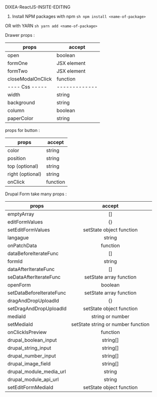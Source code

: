 DIXEA-ReactJS-INSITE-EDITING

1. Install NPM packages with npm
   `sh npm install <name-of-package> `

OR
with YARN
`sh yarn add <name-of-package> `

Drawer props :

| props             | accept        |
| ----------------- | ------------- |
| open              | boolean       |
| formOne           | JSX element   |
| formTwo           | JSX element   |
| closeModalOnClick | function      |
| ---- Css -----    | ------------- |
| width             | string        |
| background        | string        |
| column            | boolean       |
| paperColor        | string        |

props for button :

| props            | accept   |
| ---------------- | -------- |
| color            | string   |
| position         | string   |
| top (optional)   | string   |
| right (optional) | string   |
| onClick          | function |

Drupal Form take many props :

| props                    |               accept               |
| ------------------------ | :--------------------------------: |
| emptyArray               |                 []                 |
| editFormValues           |                 {}                 |
| setEditFormValues        |      setState object function      |
| langague                 |               string               |
| onPatchData              |              function              |
| dataBeforeIterateFunc    |                 []                 |
| formId                   |               string               |
| dataAfterIterateFunc     |                 []                 |
| seDataAfterIterateFunc   |      setState array function       |
| openForm                 |              boolean               |
| setDataBeforeIterateFunc |      setState array function       |
| dragAndDropUploadId      |                 {}                 |
| setDragAndDropUploadId   |      setState object function      |
| mediaId                  |          string or number          |
| setMediaId               | setState string or number function |
| onClickIsPreview         |              function              |
| drupal_boolean_input     |              string[]              |
| drupal_string_input      |              string[]              |
| drupal_number_input      |              string[]              |
| drupal_image_field       |              string[]              |
| drupal_module_media_url  |               string               |
| drupal_module_api_url    |               string               |
| setEditFormMediaId       |      setState object function      |
